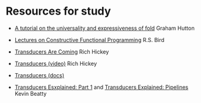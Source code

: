 Resources for study
===================

* [A tutorial on the universality and expressiveness of fold](http://www.cs.nott.ac.uk/~gmh/fold.pdf)
  Graham Hutton

* [Lectures on Constructive Functional Programming](http://www.cs.ox.ac.uk/files/3390/PRG69.pdf)
  R.S. Bird

* [Transducers Are Coming](http://blog.cognitect.com/blog/2014/8/6/transducers-are-coming) Rich Hickey

* [Transducers (video)](https://www.youtube.com/watch?v=6mTbuzafcII) Rich Hickey

* [Transducers (docs)](http://clojure.org/transducers) 

* [Transducers Esxplained: Part 1](http://simplectic.com/blog/2014/transducers-explained-1/) and
  [Transducers Explained: Pipelines](http://simplectic.com/blog/2014/transducers-explained-pipelines/)
  Kevin Beatty



